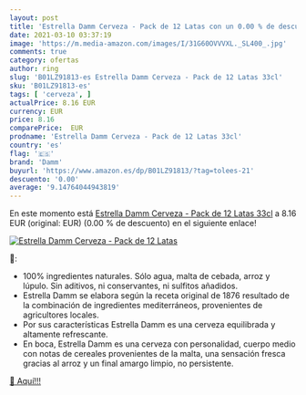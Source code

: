 ```yaml
---
layout: post
title: 'Estrella Damm Cerveza - Pack de 12 Latas con un 0.00 % de descuento'
date: 2021-03-10 03:37:19
image: 'https://m.media-amazon.com/images/I/31G60OVVVXL._SL400_.jpg'
comments: true
category: ofertas
author: ring
slug: 'B01LZ91813-es Estrella Damm Cerveza - Pack de 12 Latas 33cl'
sku: 'B01LZ91813-es'
tags: [ 'cerveza', ]
actualPrice: 8.16 EUR
currency: EUR
price: 8.16
comparePrice:  EUR
prodname: 'Estrella Damm Cerveza - Pack de 12 Latas 33cl'
country: 'es'
flag: '🇪🇸'
brand: 'Damm'
buyurl: 'https://www.amazon.es/dp/B01LZ91813/?tag=tolees-21'
descuento: '0.00'
average: '9.14764044943819'
---
```


En este momento está [Estrella Damm Cerveza - Pack de 12 Latas 33cl](https://www.amazon.es/dp/B01LZ91813/?tag=tolees-21) a 8.16 EUR (original:  EUR) (0.00 %  de descuento) en el siguiente enlace!

[![Estrella Damm Cerveza - Pack de 12 Latas](https://m.media-amazon.com/images/I/31G60OVVVXL._SL400_.jpg)](https://www.amazon.es/dp/B01LZ91813/?tag=tolees-21)

🔎:

- 100% ingredientes naturales. Sólo agua, malta de cebada, arroz y lúpulo. Sin aditivos, ni conservantes, ni sulfitos añadidos.
- Estrella Damm se elabora según la receta original de 1876 resultado de la combinación de ingredientes mediterráneos, provenientes de agricultores locales.
- Por sus características Estrella Damm es una cerveza equilibrada y altamente refrescante.
- En boca, Estrella Damm es una cerveza con personalidad, cuerpo medio con notas de cereales provenientes de la malta, una sensación fresca gracias al arroz y un final amargo limpio, no persistente.

[🛒 Aquí!!!](https://www.amazon.es/dp/B01LZ91813/?tag=tolees-21)
